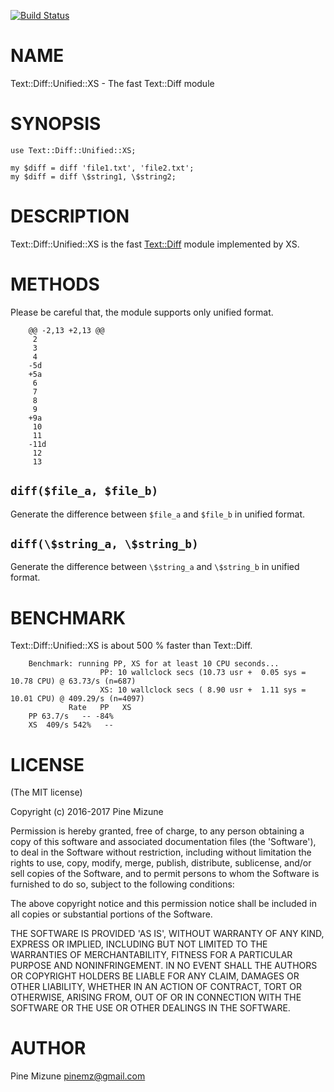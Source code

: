 [![Build Status](https://travis-ci.org/pine/p5-Text-Diff-Unified-XS.svg?branch=master)](https://travis-ci.org/pine/p5-Text-Diff-Unified-XS)
# NAME

Text::Diff::Unified::XS - The fast Text::Diff module

# SYNOPSIS

    use Text::Diff::Unified::XS;

    my $diff = diff 'file1.txt', 'file2.txt';
    my $diff = diff \$string1, \$string2;

# DESCRIPTION

Text::Diff::Unified::XS is the fast [Text::Diff](https://metacpan.org/pod/Text::Diff) module implemented by XS.

# METHODS

Please be careful that, the module supports only unified format.

        @@ -2,13 +2,13 @@
         2
         3
         4
        -5d
        +5a
         6
         7
         8
         9
        +9a
         10
         11
        -11d
         12
         13

## `diff($file_a, $file_b)`

Generate the difference between `$file_a` and `$file_b` in unified format.

## `diff(\$string_a, \$string_b)`

Generate the difference between `\$string_a` and `\$string_b` in unified format.

# BENCHMARK

Text::Diff::Unified::XS is about 500 % faster than Text::Diff.

        Benchmark: running PP, XS for at least 10 CPU seconds...
                        PP: 10 wallclock secs (10.73 usr +  0.05 sys = 10.78 CPU) @ 63.73/s (n=687)
                        XS: 10 wallclock secs ( 8.90 usr +  1.11 sys = 10.01 CPU) @ 409.29/s (n=4097)
                 Rate   PP   XS
        PP 63.7/s   -- -84%
        XS  409/s 542%   --

# LICENSE

(The MIT license)

Copyright (c) 2016-2017 Pine Mizune

Permission is hereby granted, free of charge, to any person obtaining
a copy of this software and associated documentation files (the
'Software'), to deal in the Software without restriction, including
without limitation the rights to use, copy, modify, merge, publish,
distribute, sublicense, and/or sell copies of the Software, and to
permit persons to whom the Software is furnished to do so, subject to
the following conditions:

The above copyright notice and this permission notice shall be
included in all copies or substantial portions of the Software.

THE SOFTWARE IS PROVIDED 'AS IS', WITHOUT WARRANTY OF ANY KIND,
EXPRESS OR IMPLIED, INCLUDING BUT NOT LIMITED TO THE WARRANTIES OF
MERCHANTABILITY, FITNESS FOR A PARTICULAR PURPOSE AND NONINFRINGEMENT.
IN NO EVENT SHALL THE AUTHORS OR COPYRIGHT HOLDERS BE LIABLE FOR ANY
CLAIM, DAMAGES OR OTHER LIABILITY, WHETHER IN AN ACTION OF CONTRACT,
TORT OR OTHERWISE, ARISING FROM, OUT OF OR IN CONNECTION WITH THE
SOFTWARE OR THE USE OR OTHER DEALINGS IN THE SOFTWARE.

# AUTHOR

Pine Mizune <pinemz@gmail.com>
